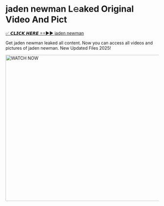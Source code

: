 # jaden newman L𝚎aked Original Video And Pict

<p><a href="https://cliphot.my.id/jaden+newman" rel="nofollow">✅ 𝘾𝙇𝙄𝘾𝙆 𝙃𝙀𝙍𝙀 ==►► jaden newman​</a></p>


<p>Get jaden newman leaked all content. Now you can access all videos and pictures of jaden newman. New Updated Files 2025!</p>


<p><a rel="nofollow" title="WATCH NOW" href="https://cliphot.my.id/jaden+newman"><img border="jaden+newman" height="480" width="720" title="WATCH NOW" alt="WATCH NOW" src="https://i.ibb.co.com/xMMVF88/686577567.gif"></a></p>